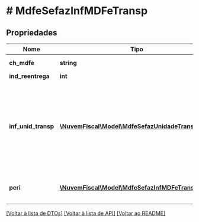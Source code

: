 # # MdfeSefazInfMDFeTransp

## Propriedades

Nome | Tipo | Descrição | Comentários
------------ | ------------- | ------------- | -------------
**ch_mdfe** | **string** | Manifesto Eletrônico de Documentos Fiscais. |
**ind_reentrega** | **int** | Indicador de Reentrega. | [optional]
**inf_unid_transp** | [**\NuvemFiscal\Model\MdfeSefazUnidadeTransp[]**](MdfeSefazUnidadeTransp.md) | Informações das Unidades de Transporte (Carreta/Reboque/Vagão).  Dispositivo de carga utilizada (Unit Load Device - ULD) significa todo tipo de contêiner de carga, vagão, contêiner de avião, palete de aeronave com rede ou palete de aeronave com rede sobre um iglu. | [optional]
**peri** | [**\NuvemFiscal\Model\MdfeSefazInfMDFeTranspPeri[]**](MdfeSefazInfMDFeTranspPeri.md) | Preenchido quando for  transporte de produtos classificados pela ONU como perigosos. | [optional]

[[Voltar à lista de DTOs]](../../README.md#models) [[Voltar à lista de API]](../../README.md#endpoints) [[Voltar ao README]](../../README.md)
